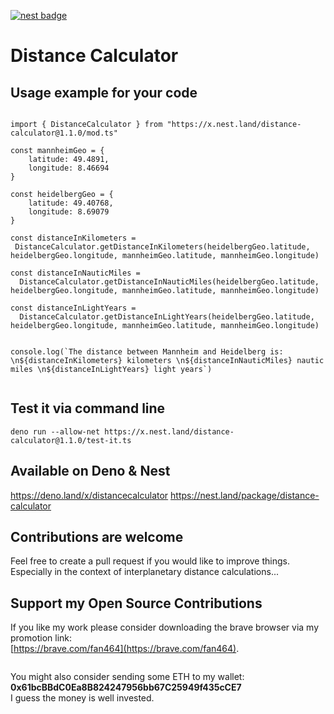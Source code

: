 [![nest badge](https://nest.land/badge.svg)](https://nest.land/package/distance-calculator)

# Distance Calculator

## Usage example for your code

```

import { DistanceCalculator } from "https://x.nest.land/distance-calculator@1.1.0/mod.ts"

const mannheimGeo = {
    latitude: 49.4891,
    longitude: 8.46694
}

const heidelbergGeo = {
    latitude: 49.40768,
    longitude: 8.69079
}

const distanceInKilometers = 
 DistanceCalculator.getDistanceInKilometers(heidelbergGeo.latitude, heidelbergGeo.longitude, mannheimGeo.latitude, mannheimGeo.longitude)

const distanceInNauticMiles = 
  DistanceCalculator.getDistanceInNauticMiles(heidelbergGeo.latitude, heidelbergGeo.longitude, mannheimGeo.latitude, mannheimGeo.longitude)

const distanceInLightYears = 
  DistanceCalculator.getDistanceInLightYears(heidelbergGeo.latitude, heidelbergGeo.longitude, mannheimGeo.latitude, mannheimGeo.longitude)  


console.log(`The distance between Mannheim and Heidelberg is: \n${distanceInKilometers} kilometers \n${distanceInNauticMiles} nautic miles \n${distanceInLightYears} light years`)


```

## Test it via command line
```
deno run --allow-net https://x.nest.land/distance-calculator@1.1.0/test-it.ts
```

## Available on Deno & Nest
https://deno.land/x/distancecalculator
https://nest.land/package/distance-calculator  


## Contributions are welcome
Feel free to create a pull request if you would like to improve things. Especially in the context of interplanetary distance calculations...  


## Support my Open Source Contributions

If you like my work please consider downloading the brave browser via my promotion link:  
[https://brave.com/fan464](https://brave.com/fan464).

![![](https://brave.com/)](https://brave.com/wp-content/uploads/2019/01/logotype-full-color.svg)

You might also consider sending some ETH to my wallet: **0x61bcBBdC0Ea8B824247956bb67C25949f435cCE7**  
I guess the money is well invested.